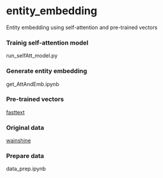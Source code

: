# entity_embedding
Entity embedding using self-attention and pre-trained vectors


### Trainig self-attention model
   run_selfAtt_model.py

### Generate entity embedding
   get_AttAndEmb.ipynb
   
### Pre-trained vectors
   [fasttext](https://fasttext.cc/docs/en/pretrained-vectors.html)

### Original data
   [wainshine](https://github.com/wainshine)
   
### Prepare data
   data_prep.ipynb
